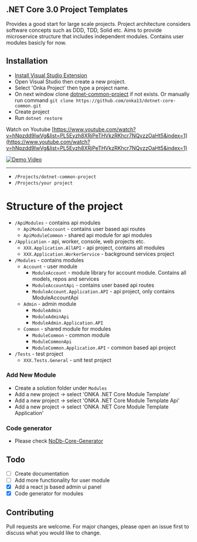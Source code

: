 ## .NET Core 3.0 Project Templates

Provides a good start for large scale projects.
Project architecture considers software concepts such as DDD, TDD, Solid etc.
Aims to provide microservice structure that includes independent modules.
Contains user modules basicly for now.

## Installation

- [Install Visual Studio Extension](https://marketplace.visualstudio.com/items?itemName=onka13.CoreTemplate)
- Open Visual Studio then create a new project.
- Select 'Onka Project' then type a project name.
- On next window clone [dotnet-common-project](https://github.com/onka13/dotnet-core-common) if not exists. Or manually run command `git clone https://github.com/onka13/dotnet-core-common.git`
- Create project
- Run `dotnet restore` 

Watch on Youtube [https://www.youtube.com/watch?v=hNpzdd9IwVg&list=PL5Eyzh8XRjPeTHVkzRKhcr7NQvzzOaHt5&index=1](https://www.youtube.com/watch?v=hNpzdd9IwVg&list=PL5Eyzh8XRjPeTHVkzRKhcr7NQvzzOaHt5&index=1)

[![Demo Video](http://i3.ytimg.com/vi/hNpzdd9IwVg/maxresdefault.jpg)](https://www.youtube.com/watch?v=hNpzdd9IwVg&list=PL5Eyzh8XRjPeTHVkzRKhcr7NQvzzOaHt5&index=1 "Demo Video")


***

- `/Projects/dotnet-common-project`
- `/Projects/your project`

# Structure of the project

- `/ApiModules` - contains api modules
    - `ApiModuleAccount` - contains user based api routes
    - `ApiModuleCommon` - shared api module for api modules
- `/Application` - api, worker, console, web projects etc.
    - `XXX.Application.AllAPI` - api project, contains all modules
    - `XXX.Application.WorkerService` - background services project
- `/Modules` - contains modules    
    - `Account` - user module
        - `ModuleAccount` - module library for account module. Contains all models, repos and services
        - `ModuleAccountApi` - contains user based api routes
        - `ModuleAccount.Application.API` - api project, only contains ModuleAccountApi
    - `Admin` - admin module
        - `ModuleAdmin`
        - `ModuleAdminApi`
        - `ModuleAdmin.Application.API`
    - `Common` - shared module for modules
        - `ModuleCommon` - common module
        - `ModuleCommonApi`
        - `ModuleCommon.Application.API` - common based api project    
- `/Tests` - test project
    - `XXX.Tests.General` - unit test project

### Add New Module

- Create a solution folder under `Modules`
- Add a new project -> select 'ONKA .NET Core Module Template'
- Add a new project -> select 'ONKA .NET Core Module Template Api'
- Add a new project -> select 'ONKA .NET Core Module Template Application'

### Code generator

- Please check [NoDb-Core-Generator](https://github.com/onka13/NoDb-Core-Generator)

## Todo

- [ ] Create documentation
- [ ] Add more functionality for user module
- [x] Add a react js based admin ui panel
- [x] Code generator for modules

## Contributing
Pull requests are welcome. For major changes, please open an issue first to discuss what you would like to change.
